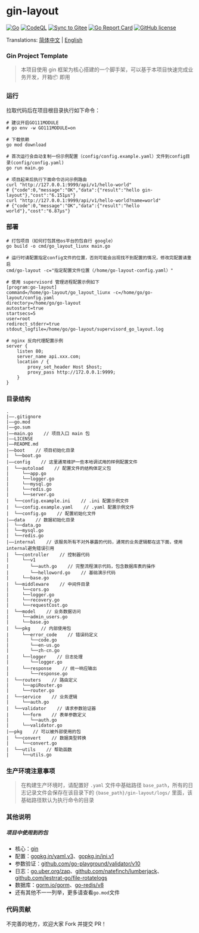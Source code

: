 # gin-layout
[![Go](https://github.com/wannanbigpig/gin-layout/actions/workflows/go.yml/badge.svg)](https://github.com/wannanbigpig/gin-layout/actions/workflows/go.yml)
[![CodeQL](https://github.com/wannanbigpig/gin-layout/actions/workflows/codeql.yml/badge.svg)](https://github.com/wannanbigpig/gin-layout/actions/workflows/codeql.yml)
[![Sync to Gitee](https://github.com/wannanbigpig/gin-layout/actions/workflows/gitee-sync.yml/badge.svg?branch=master)](https://github.com/wannanbigpig/gin-layout/actions/workflows/gitee-sync.yml)
[![Go Report Card](https://goreportcard.com/badge/github.com/wannanbigpig/gin-layout)](https://goreportcard.com/report/github.com/wannanbigpig/gin-layout)
[![GitHub license](https://img.shields.io/github/license/wannanbigpig/gin-layout)](https://github.com/wannanbigpig/gin-layout/blob/master/LICENSE)

Translations: [简体中文](README.md) | [English](README_en.md)
### Gin Project Template
> 本项目使用 gin 框架为核心搭建的一个脚手架，可以基于本项目快速完成业务开发，开箱📦 即用

### 运行
拉取代码后在项目根目录执行如下命令：
```shell
# 建议开启GO111MODULE
# go env -w GO111MODULE=on

# 下载依赖
go mod download

# 首次运行会自动复制一份示例配置（config/config.example.yaml）文件到config目录(config/config.yaml)
go run main.go

# 项目起来后执行下面命令访问示例路由
curl "http://127.0.0.1:9999/api/v1/hello-world"
# {"code":0,"message":"OK","data":{"result":"hello gin-layout"},"cost":"6.151µs"}
curl "http://127.0.0.1:9999/api/v1/hello-world?name=world"
# {"code":0,"message":"OK","data":{"result":"hello world"},"cost":"6.87µs"}
```

### 部署
```shell
# 打包项目（如何打包其他os平台的包自行 google）
go build -o cmd/go_layout_liunx main.go

# 运行时请配置指定config文件的位置，否则可能会出现找不到配置的情况，修改完配置请重启
cmd/go-layout -c="指定配置文件位置（/home/go-layout-config.yaml）"

# 使用 supervisord 管理进程配置示例如下
[program:go-layout]
command=/home/go-layout/go_layout_liunx -c=/home/go/go-layout/config.yaml
directory=/home/go/go-layout
autostart=true
startsecs=5
user=root
redirect_stderr=true
stdout_logfile=/home/go/go-layout/supervisord_go_layout.log

# nginx 反向代理配置示例
server {
    listen 80;
    server_name api.xxx.com;
    location / {
        proxy_set_header Host $host;
        proxy_pass http://172.0.0.1:9999;
    }
}
```

### 目录结构
```
.
|——.gitignore
|——go.mod
|——go.sum
|——main.go    // 项目入口 main 包
|——LICENSE
|——README.md
|——boot    // 项目初始化目录
|  └──boot.go
|——config    // 这里通常维护一些本地调试用的样例配置文件
|  └──autoload    // 配置文件的结构体定义包
|     └──app.go
|     └──logger.go
|     └──mysql.go
|     └──redis.go
|     └──server.go
|  └──config.example.ini    // .ini 配置示例文件
|  └──config.example.yaml    // .yaml 配置示例文件
|  └──config.go    // 配置初始化文件
|——data    // 数据初始化目录
|  └──data.go
|  └──mysql.go
|  └──redis.go
|——internal    // 该服务所有不对外暴露的代码，通常的业务逻辑都在这下面，使用internal避免错误引用
|  └──controller    // 控制器代码
|     └──v1
|        └──auth.go    // 完整流程演示代码，包含数据库表的操作
|        └──helloword.go    // 基础演示代码
|     └──base.go
|  └──middleware    // 中间件目录
|     └──cors.go
|     └──logger.go
|     └──recovery.go
|     └──requestCost.go
|  └──model    // 业务数据访问
|     └──admin_users.go
|     └──base.go
|  └──pkg    // 内部使用包
|     └──error_code    // 错误码定义
|        └──code.go
|        └──en-us.go
|        └──zh-cn.go
|     └──logger    // 日志处理
|        └──logger.go
|     └──response    // 统一响应输出
|        └──response.go
|  └──routers    // 路由定义
|     └──apiRouter.go
|     └──router.go
|  └──service    // 业务逻辑
|     └──auth.go
|  └──validator    // 请求参数验证器
|     └──form    // 表单参数定义
|        └──auth.go
|     └──validator.go
|——pkg    // 可以被外部使用的包
|  └──convert    // 数据类型转换
|     └──convert.go
|  └──utils    // 帮助函数
|     └──utils.go
```

### 生产环境注意事项
> 在构建生产环境时，请配置好 `.yaml` 文件中基础路径 `base_path`，所有的日志记录文件会保存在该目录下的 `{base_path}/gin-layout/logs/` 里面，该基础路径默认为执行命令的目录

### 其他说明
##### 项目中使用到的包
- 核心：[gin](https://github.com/gin-gonic/gin)
- 配置：[gopkg.in/yaml.v3](https://github.com/go-yaml/yaml)、[gopkg.in/ini.v1](https://github.com/go-ini/ini) 
- 参数验证：[github.com/go-playground/validator/v10](https://github.com/go-playground/validator)
- 日志：[go.uber.org/zap](https://github.com/uber-go/zap)、[github.com/natefinch/lumberjack](http://github.com/natefinch/lumberjack)、[github.com/lestrrat-go/file-rotatelogs](https://github.com/lestrrat-go/file-rotatelogs)
- 数据库：[gorm.io/gorm](https://github.com/go-gorm/gorm)、[go-redis/v8](https://github.com/go-redis/redis)
- 还有其他不一一列举，更多请查看`go.mod`文件

### 代码贡献
不完善的地方，欢迎大家 Fork 并提交 PR！